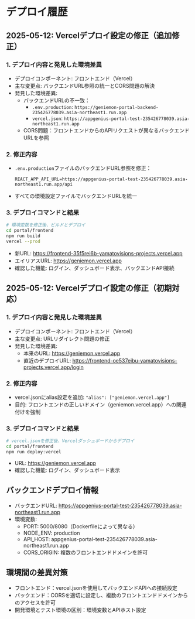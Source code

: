 # デプロイ履歴

## 2025-05-12: Vercelデプロイ設定の修正（追加修正）

### 1. デプロイ内容と発見した環境差異
- デプロイコンポーネント: フロントエンド（Vercel）
- 主な変更点: バックエンドURL参照の統一とCORS問題の解決
- 発見した環境差異:
  - バックエンドURLの不一致：
    - `.env.production`: `https://geniemon-portal-backend-235426778039.asia-northeast1.run.app`
    - `vercel.json`: `https://appgenius-portal-test-235426778039.asia-northeast1.run.app`
  - CORS問題：フロントエンドからのAPIリクエストが異なるバックエンドURLを参照

### 2. 修正内容
- `.env.production`ファイルのバックエンドURL参照を修正：
  ```
  REACT_APP_API_URL=https://appgenius-portal-test-235426778039.asia-northeast1.run.app/api
  ```
- すべての環境設定ファイルでバックエンドURLを統一

### 3. デプロイコマンドと結果
```bash
# 環境変数を修正後、ビルドとデプロイ
cd portal/frontend
npm run build
vercel --prod
```
- 新URL: https://frontend-35f5rei6b-yamatovisions-projects.vercel.app
- エイリアスURL: https://geniemon.vercel.app
- 確認した機能: ログイン、ダッシュボード表示、バックエンドAPI接続

## 2025-05-12: Vercelデプロイ設定の修正（初期対応）

### 1. デプロイ内容と発見した環境差異
- デプロイコンポーネント: フロントエンド（Vercel）
- 主な変更点: URLリダイレクト問題の修正
- 発見した環境差異:
  - 本来のURL: https://geniemon.vercel.app
  - 直近のデプロイURL: https://frontend-oe537eibu-yamatovisions-projects.vercel.app/login

### 2. 修正内容
- vercel.jsonにalias設定を追加: `"alias": ["geniemon.vercel.app"]`
- 目的: フロントエンドの正しいドメイン（geniemon.vercel.app）への関連付けを強制

### 3. デプロイコマンドと結果
```bash
# vercel.jsonを修正後、Vercelダッシュボードからデプロイ
cd portal/frontend
npm run deploy:vercel
```
- URL: https://geniemon.vercel.app
- 確認した機能: ログイン、ダッシュボード表示

## バックエンドデプロイ情報
- バックエンドURL: https://appgenius-portal-test-235426778039.asia-northeast1.run.app
- 環境変数:
  - PORT: 5000/8080（Dockerfileによって異なる）
  - NODE_ENV: production
  - API_HOST: appgenius-portal-test-235426778039.asia-northeast1.run.app
  - CORS_ORIGIN: 複数のフロントエンドドメインを許可

## 環境間の差異対策
- フロントエンド：vercel.jsonを使用してバックエンドAPIへの接続設定
- バックエンド：CORSを適切に設定し、複数のフロントエンドドメインからのアクセスを許可
- 開発環境とテスト環境の区別：環境変数とAPIホスト設定